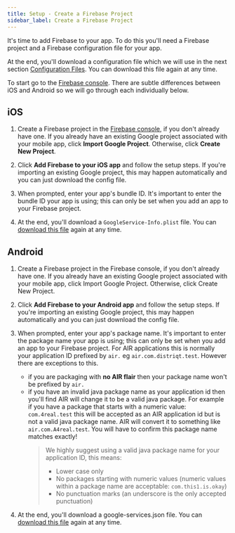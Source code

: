 ```yaml
---
title: Setup - Create a Firebase Project
sidebar_label: Create a Firebase Project
---
```



It's time to add Firebase to your app. To do this you'll need a Firebase project and a Firebase configuration file for your app.

At the end, you'll download a configuration file which we will use in the next section [Configuration Files](configuration-files). 
You can download this file again at any time.

To start go to the [Firebase console](https://console.firebase.google.com/). 
There are subtle differences between iOS and Android so we will go through each individually below.



## iOS

1. Create a Firebase project in the [Firebase console](https://firebase.google.com/console/), if you don't already have one. 
  If you already have an existing Google project associated with your mobile app, click **Import Google Project**. 
  Otherwise, click **Create New Project**.

2. Click **Add Firebase to your iOS app** and follow the setup steps. 
  If you're importing an existing Google project, this may happen automatically and you can just download the config file.

3. When prompted, enter your app's bundle ID. It's important to enter the bundle ID your app is using; 
  this can only be set when you add an app to your Firebase project.

4. At the end, you'll download a `GoogleService-Info.plist` file. You can [download this file](http://support.google.com/firebase/answer/7015592) again at any time.



## Android


1. Create a Firebase project in the Firebase console, if you don't already have one. 
  If you already have an existing Google project associated with your mobile app, click Import Google Project. 
  Otherwise, click Create New Project.

2. Click **Add Firebase to your Android app** and follow the setup steps. 
  If you're importing an existing Google project, this may happen automatically and you can just download the config file.

3. When prompted, enter your app's package name.
  It's important to enter the package name your app is using; this can only be set when you add an app to your Firebase project.
  For AIR applications this is normally your application ID prefixed by `air.` eg `air.com.distriqt.test`. 
  However there are exceptions to this. 
	- if you are packaging with **no AIR flair** then your package name won't be prefixed by `air.`
	- if you have an invalid java package name as your application id then you'll find AIR will change it to be a valid java package. 
	For example if you have a package that starts with a numeric value: `com.4real.test` this will be accepted as an AIR application id
	but is not a valid java package name. AIR will convert it to something like `air.com.A4real.test`. 
	You will have to confirm this package name matches exactly! 
		>
		> We highly suggest using a valid java package name for your application ID, this means:
		> - Lower case only
		> - No packages starting with numeric values (numeric values within a package name are acceptable: `com.this1.is.okay`)
		> - No punctuation marks (an underscore is the only accepted punctuation) 
		>

4. At the end, you'll download a google-services.json file. You can [download this file](http://support.google.com/firebase/answer/7015592) again at any time.




